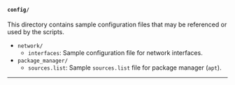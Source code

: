 #### `config/`

This directory contains sample configuration files that may be referenced or used by the scripts.

- `network/`
  - `interfaces`: Sample configuration file for network interfaces.
- `package_manager/`
  - `sources.list`: Sample `sources.list` file for package manager (`apt`).

---
